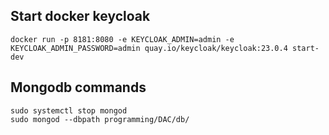 ## Start docker keycloak

```
docker run -p 8181:8080 -e KEYCLOAK_ADMIN=admin -e KEYCLOAK_ADMIN_PASSWORD=admin quay.io/keycloak/keycloak:23.0.4 start-dev
```

## Mongodb commands

```
sudo systemctl stop mongod
sudo mongod --dbpath programming/DAC/db/

```